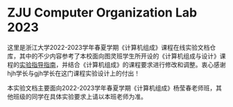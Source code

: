 # ZJU Computer Organization Lab 2023

这里是浙江大学2022-2023学年春夏学期《计算机组成》课程在线实验文档仓库，其中的不少内容参考了本校面向图灵班学生所开设的《计算机组成与设计》课程的[实验指导指南](https://github.com/Guahao31/2023_CO)，并结合《计算机组成》的课程要求进行修改和调整。衷心感谢hjh学长与gjh学长在这门课程实验设计上的付出！

本实验文档主要面向2022-2023学年春夏学期《计算机组成》杨莹春老师班，其他班级的同学在具体实验要求上请以本班老师为准。